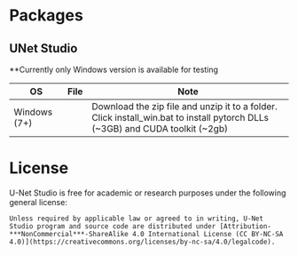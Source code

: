 
# Packages

## UNet Studio

**Currently only Windows version is available for testing

| OS      | File     | Note      |
|---------|----------|-----------|
|  Windows (7+)  |   | Download the zip file and unzip it to a folder. Click install_win.bat to install pytorch DLLs (~3GB) and CUDA toolkit (~2gb)|


# License

U-Net Studio is free for academic or research purposes under the following general license:

```
Unless required by applicable law or agreed to in writing, U-Net Studio program and source code are distributed under [Attribution-***NonCommercial***-ShareAlike 4.0 International License (CC BY-NC-SA 4.0)](https://creativecommons.org/licenses/by-nc-sa/4.0/legalcode). 
```
